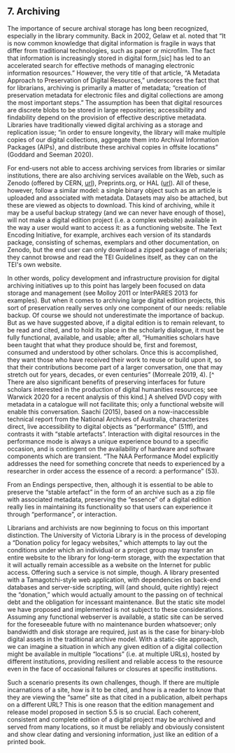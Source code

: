 <!--Archiving. Now it's built, how do we archive it? Negotiating with the Library. The issue with URLs: is a domain name intrinsic to the identity of the project? Will the archive [pay to] maintain it?-->


## 7. Archiving

The importance of secure archival storage has long been recognized, especially in the library community. Back in 2002, Gelaw et al. noted that “It is now common knowledge that digital information is fragile in ways that differ from traditional technologies, such as paper or microfilm. The fact that information is increasingly stored in digital form,[sic] has led to an accelerated search for effective methods of managing electronic information resources.” However, the very title of that article, “A Metadata Approach to Preservation of Digital Resources,” underscores the fact that for librarians, archiving is primarily a matter of metadata; “creation of preservation metadata for electronic files and digital collections are among the most important steps.” The assumption has been that digital resources are discrete blobs to be stored in large repositories; accessibility and findability depend on the provision of effective descriptive metadata. Libraries have traditionally viewed digital archiving as a storage and replication issue; “in order to ensure longevity, the library will make multiple copies of our digital collections, aggregate them into Archival Information Packages (AIPs), and distribute these archival copies in offsite locations” (Goddard and Seeman 2020). 

For end-users not able to access archiving services from libraries or similar institutions, there are also archiving services available on the Web, such as Zenodo (offered by CERN, [url](https://zenodo.org/)), Preprints.org, or HAL ([url](https://hal.archives-ouvertes.fr/)). All of these, however, follow a similar model: a single binary object such as an article is uploaded and associated with metadata. Datasets may also be attached, but these are viewed as objects to download. This kind of archiving, while it may be a useful backup strategy (and we can never have enough of those), will not make a digital edition project (i.e. a complex website) available in the way a user would want to access it: as a functioning website. The Text Encoding Initiative, for example, archives each version of its standards package, consisting of schemas, exemplars and other documentation, on Zenodo, but the end user can only download a zipped package of materials; they cannot browse and read the TEI Guidelines itself, as they can on the TEI's own website.

In other words, policy development and infrastructure provision for digital archiving initiatives up to this point has largely been focused on data storage and management (see Molloy 2011 or InterPARES 2013 for examples). But when it comes to archiving large digital edition projects, this sort of preservation really serves only one component of our needs: reliable backup. Of course we should not underestimate the importance of backup. But as we have suggested above, if a digital edition is to remain relevant, to be read and cited, and to hold its place in the scholarly dialogue, it must be fully functional, available, and usable; after all, “Humanities scholars have been taught that what they produce should be, first and foremost, consumed and understood by other scholars. Once this is accomplished, they want those who have received their work to reuse or build upon it, so that their contributions become part of a larger conversation, one that may stretch out for years, decades, or even centuries” (Morreale 2019, 4). [^ There are also significant  benefits of preserving interfaces for future scholars interested in the production of digital humanities resources; see Warwick 2020 for a recent analysis of this kind.]  A shelved DVD copy with metadata in a catalogue will not facilitate this; only a functional website will enable this conversation. Saachi (2015), based on a now-inaccessible technical report from the National Archives of Australia, characterizes direct, live accessibility to digital objects as “performance” (51ff), and contrasts it with “stable artefacts”. Interaction with digital resources in the performance mode is always a unique experience bound to a specific occasion, and is contingent on the availability of hardware and software components which are transient. “The NAA Performance Model explicitly addresses the need for something concrete that needs to experienced by a researcher in order access the essence of a record: a performance” (53). 

From an Endings perspective, then, although it is essential to be able to preserve the “stable artefact” in the form of an archive such as a zip file with associated metadata, preserving the “essence” of a digital edition really lies in maintaining its functionality so that users can experience it through “performance”, or interaction. 

Librarians and archivists are now beginning to focus on this important distinction. The University of Victoria Library is in the process of developing a “Donation policy for legacy websites,” which attempts to lay out the conditions under which an individual or a project group may transfer an entire website to the library for long-term storage, with the expectation that it will actually remain accessible as a website on the Internet for public access. Offering such a service is not simple, though. A library presented with a Tamagotchi-style web application, with dependencies on back-end databases and server-side scripting, will (and should, quite rightly) reject the “donation,” which would actually amount to the passing on of technical debt and the obligation for incessant maintenance. But the static site model we have proposed and implemented is not subject to these considerations. Assuming any functional webserver is available, a static site can be served for the foreseeable future with no maintenance burden whatsoever; only bandwidth and disk storage are required, just as is the case for binary-blob digital assets in the traditional archive model. With a static-site approach, we can imagine a situation in which any given edition of a digital collection might be available in multiple “locations” (i.e. at multiple URLs), hosted by different institutions, providing resilient and reliable access to the resource even in the face of occasional failures or closures at specific institutions.

Such a scenario presents its own challenges, though. If there are multiple incarnations of a site, how is it to be cited, and how is a reader to know that they are viewing the “same” site as that cited in a publication, albeit perhaps on a different URL? This is one reason that the edition management and release model proposed in section 5.5 is so crucial. Each coherent, consistent and complete edition of a digital project may be archived and served from many locations, so it must be reliably and obviously consistent and show clear dating and versioning information, just like an edition of a printed book. 








